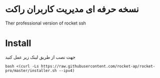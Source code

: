 # نسخه حرفه ای مدیریت کاربران راکت
Ther professional version of rocket ssh

# Install

جهت نصب از طریق لینک زیر عمل کنید<br>

```
bash <(curl -Ls https://raw.githubusercontent.com/rocket-ap/rocket-pro/master/installer.sh --ipv4)
```
